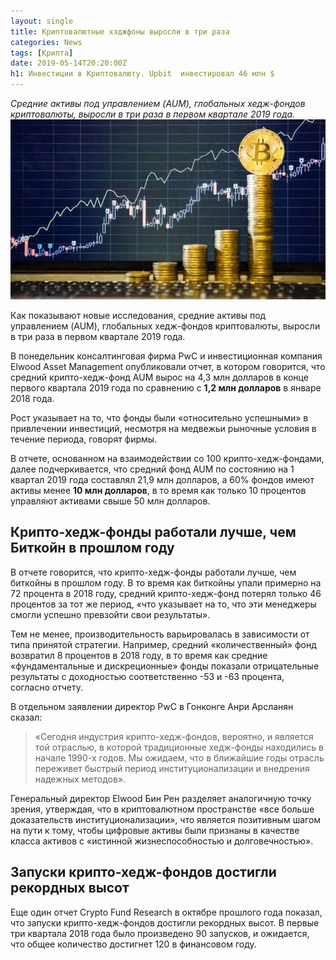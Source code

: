 ```yaml
---
layout: single
title: Криптовалютные хэджфоны выросли в три раза
categories: News
tags: [Крипта]
date: 2019-05-14T20:20:00Z
h1: Инвестиции в Криптовалюту. Upbit  инвестировал 46 млн $
---
```

*Средние активы под управлением (AUM), глобальных хедж-фондов криптовалюты, выросли в три раза в первом квартале 2019 года.*
![btc рост](/assets/images/news/hedge.jpg)


Как показывают новые исследования, средние активы под управлением (AUM), глобальных хедж-фондов криптовалюты, выросли в три раза в первом квартале 2019 года.

В понедельник консалтинговая фирма PwC и инвестиционная компания Elwood Asset Management опубликовали отчет, в котором говорится, что средний крипто-хедж-фонд AUM вырос на 4,3 млн долларов в конце первого квартала 2019 года по сравнению с __1,2 млн долларов__ в январе 2018 года.

Рост указывает на то, что фонды были «относительно успешными» в привлечении инвестиций, несмотря на медвежьи рыночные условия в течение периода, говорят фирмы.

В отчете, основанном на взаимодействии со 100 крипто-хедж-фондами, далее подчеркивается, что средний фонд AUM по состоянию на 1 квартал 2019 года составлял 21,9 млн долларов, а 60% фондов имеют активы менее __10 млн долларов__, в то время как только 10 процентов управляют активами свыше 50 млн долларов.

## Крипто-хедж-фонды работали лучше, чем Биткойн в прошлом году
В отчете говорится, что крипто-хедж-фонды работали лучше, чем биткойны в прошлом году. В то время как биткойны упали примерно на 72 процента в 2018 году, средний крипто-хедж-фонд потерял только 46 процентов за тот же период, «что указывает на то, что эти менеджеры смогли успешно превзойти свои результаты».

Тем не менее, производительность варьировалась в зависимости от типа принятой стратегии. Например, средний «количественный» фонд возвратил 8 процентов в 2018 году, в то время как средние «фундаментальные и дискреционные» фонды показали отрицательные результаты с доходностью соответственно -53 и -63 процента, согласно отчету.

В отдельном заявлении директор PwC в Гонконге Анри Арсланян сказал:

> «Сегодня индустрия крипто-хедж-фондов, вероятно, и является той отраслью, в которой традиционные хедж-фонды находились в начале 1990-х годов. Мы ожидаем, что в ближайшие годы отрасль переживет быстрый период институционализации и внедрения надежных методов».

Генеральный директор Elwood Бин Рен разделяет аналогичную точку зрения, утверждая, что в криптовалютном пространстве «все больше доказательств институционализации», что является позитивным шагом на пути к тому, чтобы цифровые активы были признаны в качестве класса активов с «истинной жизнеспособностью и долговечностью».

## Запуски крипто-хедж-фондов достигли рекордных высот

Еще один отчет Crypto Fund Research в октябре прошлого года показал, что запуски крипто-хедж-фондов достигли рекордных высот. В первые три квартала 2018 года было произведено 90 запусков, и ожидается, что общее количество достигнет 120 в финансовом году.
